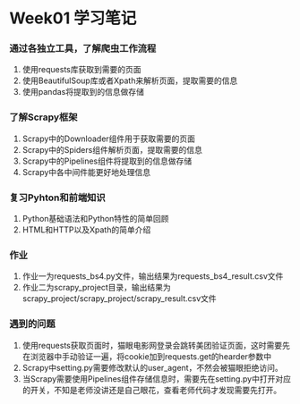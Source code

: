 # Week01 学习笔记
### 通过各独立工具，了解爬虫工作流程
1. 使用requests库获取到需要的页面
2. 使用BeautifulSoup库或者Xpath来解析页面，提取需要的信息
3. 使用pandas将提取到的信息做存储
### 了解Scrapy框架
1. Scrapy中的Downloader组件用于获取需要的页面
2. Scrapy中的Spiders组件解析页面，提取需要的信息
3. Scrapy中的Pipelines组件将提取到的信息做存储
4. Scrapy中各中间件能更好地处理信息
### 复习Pyhton和前端知识
1. Python基础语法和Python特性的简单回顾
2. HTML和HTTP以及Xpath的简单介绍
### 作业
1. 作业一为requests_bs4.py文件，输出结果为requests_bs4_result.csv文件
2. 作业二为scrapy_project目录，输出结果为scrapy_project/scrapy_project/scrapy_result.csv文件
### 遇到的问题
1. 使用requests获取页面时，猫眼电影网登录会跳转美团验证页面，这时需要先在浏览器中手动验证一遍，将cookie加到requests.get的hearder参数中
2. Scrapy中setting.py需要修改默认的user_agent，不然会被猫眼拒绝访问。
3. 当Scrapy需要使用Pipelines组件存储信息时，需要先在setting.py中打开对应的开关，不知是老师没讲还是自己眼花，查看老师代码才发现需要先打开。
